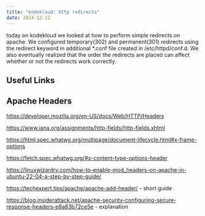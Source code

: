 ```yaml
---
title: "kodekloud: http redirects"
date: 2024-12-12
---
```

today on kodekloud we looked at how to perform simple redirects on apache. We configured temporary(302) and permanent(301) redirects using the redirect keyword in additional *.conf file created in /etc/httpd/conf.d. We also eventually realized that the order the redirects are placed can affect whether or not the redirects work correctly. 

## Useful Links

## Apache Headers

https://developer.mozilla.org/en-US/docs/Web/HTTP/Headers

https://www.iana.org/assignments/http-fields/http-fields.xhtml

https://html.spec.whatwg.org/multipage/document-lifecycle.html#x-frame-options

https://fetch.spec.whatwg.org/#x-content-type-options-header

https://linuxwizardry.com/how-to-enable-mod_headers-on-apache-in-ubuntu-22-04-a-step-by-step-guide/

https://techexpert.tips/apache/apache-add-header/ - short guide

https://blog.insiderattack.net/apache-security-configuring-secure-response-headers-e8a83b72ce5e - explanation


